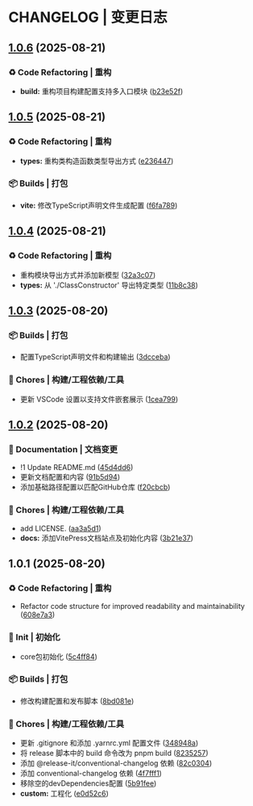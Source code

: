 # CHANGELOG | 变更日志

## [1.0.6](https://github.com/WuCheng-cn/AnyCore/compare/1.0.5...1.0.6) (2025-08-21)

### ♻️ Code Refactoring | 重构

* **build:** 重构项目构建配置支持多入口模块 ([b23e52f](https://github.com/WuCheng-cn/AnyCore/commit/b23e52f247d93687ab2df691eed387818c10f05b))

## [1.0.5](https://github.com/WuCheng-cn/AnyCore/compare/1.0.4...1.0.5) (2025-08-21)

### ♻️ Code Refactoring | 重构

* **types:** 重构类构造函数类型导出方式 ([e236447](https://github.com/WuCheng-cn/AnyCore/commit/e2364479229c74a299c21bb47ac36381f7b8ec5e))

### 📦️ Builds | 打包

* **vite:** 修改TypeScript声明文件生成配置 ([f6fa789](https://github.com/WuCheng-cn/AnyCore/commit/f6fa7897bb8c445800ef3d4a54c335166ffe2d4f))

## [1.0.4](https://github.com/WuCheng-cn/AnyCore/compare/1.0.3...1.0.4) (2025-08-21)

### ♻️ Code Refactoring | 重构

* 重构模块导出方式并添加新模型 ([32a3c07](https://github.com/WuCheng-cn/AnyCore/commit/32a3c0737fde554e78d17bd7b830629f3b3fbbe0))
* **types:** 从 './ClassConstructor' 导出特定类型 ([11b8c38](https://github.com/WuCheng-cn/AnyCore/commit/11b8c38669b85c5f9bcbffc10e4c304cd9b083d4))

## [1.0.3](https://github.com/WuCheng-cn/AnyCore/compare/1.0.2...1.0.3) (2025-08-20)

### 📦️ Builds | 打包

* 配置TypeScript声明文件和构建输出 ([3dcceba](https://github.com/WuCheng-cn/AnyCore/commit/3dcceba8c2163630325d0e953f786a17a533ca83))

### 🚀 Chores | 构建/工程依赖/工具

* 更新 VSCode 设置以支持文件嵌套展示 ([1cea799](https://github.com/WuCheng-cn/AnyCore/commit/1cea799050ada72641279fdd10d2a69c4f8bfc56))

## [1.0.2](https://github.com/WuCheng-cn/AnyCore/compare/1.0.1...1.0.2) (2025-08-20)

### 📝 Documentation | 文档变更

* !1 Update README.md ([45d4dd6](https://github.com/WuCheng-cn/AnyCore/commit/45d4dd64bf7010abb48a97a3aa2686396bf95d29))
* 更新文档配置和内容 ([91b5d94](https://github.com/WuCheng-cn/AnyCore/commit/91b5d94092e3dbbf21390e5ac908c45c7c1d90c8))
* 添加基础路径配置以匹配GitHub仓库 ([f20cbcb](https://github.com/WuCheng-cn/AnyCore/commit/f20cbcb6ad3f664fbf5dca163ddfc999f8077017))

### 🚀 Chores | 构建/工程依赖/工具

* add LICENSE. ([aa3a5d1](https://github.com/WuCheng-cn/AnyCore/commit/aa3a5d179665df5697609c2f94f3dd00fcf7ffd5))
* **docs:** 添加VitePress文档站点及初始化内容 ([3b21e37](https://github.com/WuCheng-cn/AnyCore/commit/3b21e37ba1da18da021568480e5726d6901648e4))

## 1.0.1 (2025-08-20)

### ♻️ Code Refactoring | 重构

* Refactor code structure for improved readability and maintainability ([608e7a3](https://gitee.com/aragakki_yui/any-core/commit/608e7a3d4d46bb52d4098d06c6f56e107c231b65))

### 🎉 Init | 初始化

* core包初始化 ([5c4ff84](https://gitee.com/aragakki_yui/any-core/commit/5c4ff84197711defb5831e1fdc491e79b5d89834))

### 📦️ Builds | 打包

* 修改构建配置和发布脚本 ([8bd081e](https://gitee.com/aragakki_yui/any-core/commit/8bd081ec700017d5332fbbad5d401a9cfd2935a5))

### 🚀 Chores | 构建/工程依赖/工具

* 更新 .gitignore 和添加 .yarnrc.yml 配置文件 ([348948a](https://gitee.com/aragakki_yui/any-core/commit/348948ad6067fa37bde17ac5ba0f0c7f35c878ec))
* 将 release 脚本中的 build 命令改为 pnpm build ([8235257](https://gitee.com/aragakki_yui/any-core/commit/82352578247743d51f5cfbcf50e060bfcc4269e5))
* 添加 @release-it/conventional-changelog 依赖 ([82c0304](https://gitee.com/aragakki_yui/any-core/commit/82c03046914ee954408292b5669f861b35ca442c))
* 添加 conventional-changelog 依赖 ([4f7fff1](https://gitee.com/aragakki_yui/any-core/commit/4f7fff100cd63ba4aa8a77ee3e144426013285da))
* 移除空的devDependencies配置 ([5b91fee](https://gitee.com/aragakki_yui/any-core/commit/5b91fee82575eb87f1966f215976fefd5093040a))
* **custom:** 工程化 ([e0d52c6](https://gitee.com/aragakki_yui/any-core/commit/e0d52c6c2f71818f7f42515a326f671db45b78bd))
